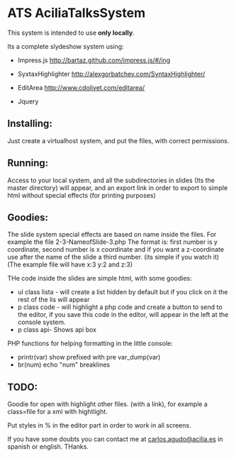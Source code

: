 ATS AciliaTalksSystem
=====================
This system is intended to use **only locally**.

Its a complete slydeshow system using:

* Impress.js http://bartaz.github.com/impress.js/#/ing

* SyxtaxHighlighter http://alexgorbatchev.com/SyntaxHighlighter/

* EditArea http://www.cdolivet.com/editarea/

* Jquery


Installing:
-----------

Just create a virtualhost system, and put the files, with correct permissions.


Running:
--------

Access to your local system, and all the subdirectories in slides (Its the master directory) will appear, and an export link in order to export to simple html without special effects (for printing purposes)


Goodies:
--------

The slide system special effects are based on name inside the files.  For example the file 2-3-NameofSlide-3.php  The format is:
first number is y coordinate, second number is x coordinate and if you want a z-coordinate use after the name of the slide a third number. (its simple if you watch it) (The example file will have x:3 y:2 and z:3)

THe code inside the slides are simple html, with some goodies:

* ul class lista - will create a list hidden by default but if you click on it the rest of the lis will appear
* p class code - will highlight a php code and create a button to send to the editor, if you save this code in the editor, will appear in the left at the console system.
* p class api- Shows api box

PHP functions for helping formatting in the little console:

* printr(var) show prefixed with pre var_dump(var)
* br(num) echo "num" breaklines  

TODO:
------

Goodie for open with highlight other files. (with a link), for example a class=file for a xml with hightlight.

Put styles in % in the editor part in order to work in all screens.

If you have some doubts you can contact me at carlos.agudo@acilia.es in spanish or english.
THanks.






